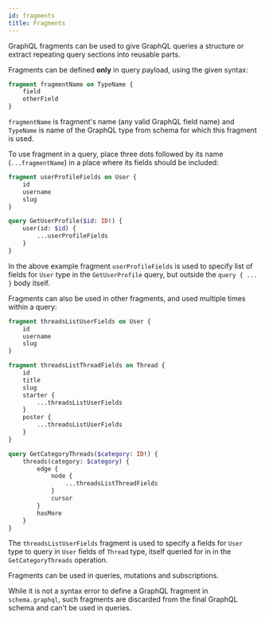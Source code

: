 ```yaml
---
id: fragments
title: Fragments
---
```


GraphQL fragments can be used to give GraphQL queries a structure or extract repeating query sections into reusable parts.

Fragments can be defined **only** in query payload, using the given syntax:

```graphql
fragment fragmentName on TypeName {
    field
    otherField
}
```

`fragmentName` is fragment's name (any valid GraphQL field name) and `TypeName` is name of the GraphQL type from schema for which this fragment is used.

To use fragment in a query, place three dots followed by its name (`...fragmentName`) in a place where its fields should be included:

```graphql
fragment userProfileFields on User {
    id
    username
    slug
}

query GetUserProfile($id: ID!) {
    user(id: $id) {
        ...userProfileFields
    }
}
```

In the above example fragment `userProfileFields` is used to specify list of fields for `User` type in the `GetUserProfile` query, but outside the `query { ... }` body itself.

Fragments can also be used in other fragments, and used multiple times within a query:

```graphql
fragment threadsListUserFields on User {
    id
    username
    slug
}

fragment threadsListThreadFields on Thread {
    id
    title
    slug
    starter {
        ...threadsListUserFields
    }
    poster {
        ...threadsListUserFields
    }
}

query GetCategoryThreads($category: ID!) {
    threads(category: $category) {
        edge {
            node {
                ...threadsListThreadFields
            }
            cursor
        }
        hasMore
    }
}
```

The `threadsListUserFields` fragment is used to specify a fields for `User` type to query in `User` fields of `Thread` type, itself queried for in in the `GetCategoryThreads` operation.

Fragments can be used in queries, mutations and subscriptions.

While it is not a syntax error to define a GraphQL fragment in `schema.graphql`, such fragments are discarded from the final GraphQL schema and can't be used in queries.
